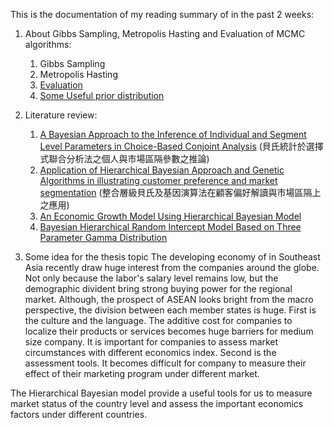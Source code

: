 This is the documentation of my reading summary of in the past 2 weeks:<br/>

1. About Gibbs Sampling, Metropolis Hasting and Evaluation of MCMC algorithms:
   1. Gibbs Sampling
   2. Metropolis Hasting
   3. [Evaluation](https://github.com/EnChiSu/Master-Thesis/blob/master/Check%20Point%202/Evaluating%20MCMC%20performance%20%26%20model%20fit.md)
   4. [Some Useful prior distribution](https://github.com/EnChiSu/Master-Thesis/blob/master/Check%20Point%202/Some%20useful%20prior%20distribution.md)
   
2. Literature review:
   1. [A Bayesian Approach to the Inference of Individual and Segment Level Parameters in Choice-Based Conjoint Analysis](https://ir.nctu.edu.tw/bitstream/11536/107880/1/10239863-01904-221.pdf) (貝氏統計於選擇式聯合分析法之個人與市場區隔參數之推論)
   2. [Application of Hierarchical Bayesian Approach and Genetic Algorithms in illustrating customer preference and market segmentation](http://www.scu.edu.tw/ba/2005conference/2005paper/marketing1.pdf) (整合層級貝氏及基因演算法在顧客偏好解讀與市場區隔上之應用)
   3.	[An Economic Growth Model Using Hierarchical Bayesian Model](https://www.researchgate.net/publication/336159969_An_Economic_Growth_Model_Using_Hierarchical_Bayesian_Method)
   4.	[Bayesian Hierarchical Random Intercept Model Based on Three Parameter Gamma Distribution](https://iopscience.iop.org/article/10.1088/1742-6596/855/1/012061)
   
3. Some idea for the thesis topic
The developing economy of in Southeast Asia recently draw huge interest from the companies around the globe. Not only because the labor's salary level remains low, but the demographic divident bring strong buying power for the regional market. 
Although, the prospect of ASEAN looks bright from the macro perspective, the division between each member states is huge. First is the culture and the language. The additive cost for companies to localize their products or services becomes huge barriers for medium size company. It is important for companies to assess market circumstances with different economics index. Second is the assessment tools. It becomes difficult for company to measure their effect of their marketing program under different market. <br/>

The Hierarchical Bayesian model provide a useful tools for us to measure market status of the country level and assess the important economics factors under different countries.
   
